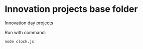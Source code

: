 # Innovation projects base folder
Innovation day projects

Run with command:

```
node clock.js
```
